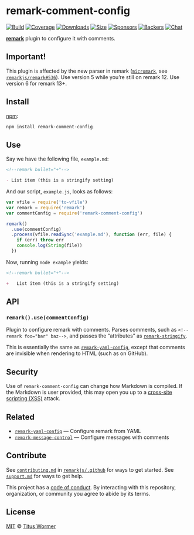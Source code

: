 # remark-comment-config

[![Build][build-badge]][build]
[![Coverage][coverage-badge]][coverage]
[![Downloads][downloads-badge]][downloads]
[![Size][size-badge]][size]
[![Sponsors][sponsors-badge]][collective]
[![Backers][backers-badge]][collective]
[![Chat][chat-badge]][chat]

[**remark**][remark] plugin to configure it with comments.

## Important!

This plugin is affected by the new parser in remark
([`micromark`](https://github.com/micromark/micromark),
see [`remarkjs/remark#536`](https://github.com/remarkjs/remark/pull/536)).
Use version 5 while you’re still on remark 12.
Use version 6 for remark 13+.

## Install

[npm][]:

```sh
npm install remark-comment-config
```

## Use

Say we have the following file, `example.md`:

```markdown
<!--remark bullet="+"-->

- List item (this is a stringify setting)
```

And our script, `example.js`, looks as follows:

```js
var vfile = require('to-vfile')
var remark = require('remark')
var commentConfig = require('remark-comment-config')

remark()
  .use(commentConfig)
  .process(vfile.readSync('example.md'), function (err, file) {
    if (err) throw err
    console.log(String(file))
  })
```

Now, running `node example` yields:

```markdown
<!--remark bullet="+"-->

+   List item (this is a stringify setting)
```

## API

### `remark().use(commentConfig)`

Plugin to configure remark with comments.
Parses comments, such as `<!--remark foo="bar" baz-->`, and passes the
“attributes” as [`remark-stringify`][stringify-settings].

This is essentially the same as [`remark-yaml-config`][remark-yaml-config],
except that comments are invisible when rendering to HTML (such as on GitHub).

## Security

Use of `remark-comment-config` can change how Markdown is compiled.
If the Markdown is user provided, this may open you up to a
[cross-site scripting (XSS)][xss] attack.

## Related

*   [`remark-yaml-config`][remark-yaml-config]
    — Configure remark from YAML
*   [`remark-message-control`][remark-message-control]
    — Configure messages with comments

## Contribute

See [`contributing.md`][contributing] in [`remarkjs/.github`][health] for ways
to get started.
See [`support.md`][support] for ways to get help.

This project has a [code of conduct][coc].
By interacting with this repository, organization, or community you agree to
abide by its terms.

## License

[MIT][license] © [Titus Wormer][author]

<!-- Definitions -->

[build-badge]: https://img.shields.io/travis/remarkjs/remark-comment-config/main.svg

[build]: https://travis-ci.org/remarkjs/remark-comment-config

[coverage-badge]: https://img.shields.io/codecov/c/github/remarkjs/remark-comment-config.svg

[coverage]: https://codecov.io/github/remarkjs/remark-comment-config

[downloads-badge]: https://img.shields.io/npm/dm/remark-comment-config.svg

[downloads]: https://www.npmjs.com/package/remark-comment-config

[size-badge]: https://img.shields.io/bundlephobia/minzip/remark-comment-config.svg

[size]: https://bundlephobia.com/result?p=remark-comment-config

[sponsors-badge]: https://opencollective.com/unified/sponsors/badge.svg

[backers-badge]: https://opencollective.com/unified/backers/badge.svg

[collective]: https://opencollective.com/unified

[chat-badge]: https://img.shields.io/badge/chat-discussions-success.svg

[chat]: https://github.com/remarkjs/remark/discussions

[npm]: https://docs.npmjs.com/cli/install

[health]: https://github.com/remarkjs/.github

[contributing]: https://github.com/remarkjs/.github/blob/HEAD/contributing.md

[support]: https://github.com/remarkjs/.github/blob/HEAD/support.md

[coc]: https://github.com/remarkjs/.github/blob/HEAD/code-of-conduct.md

[license]: license

[author]: https://wooorm.com

[remark]: https://github.com/remarkjs/remark

[stringify-settings]: https://github.com/remarkjs/remark/blob/HEAD/packages/remark-stringify/readme.md#options

[remark-yaml-config]: https://github.com/remarkjs/remark-yaml-config

[remark-message-control]: https://github.com/remarkjs/remark-message-control

[xss]: https://en.wikipedia.org/wiki/Cross-site_scripting
